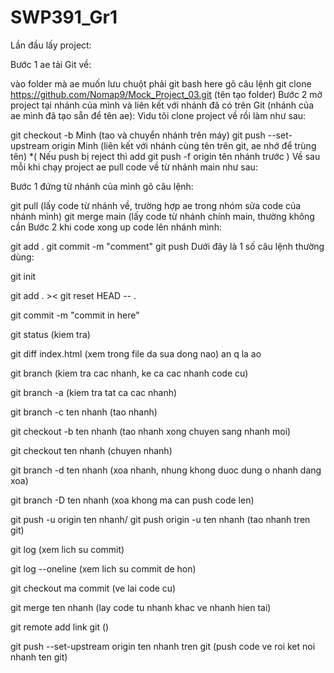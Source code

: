 # SWP391_Gr1
Lần đầu lấy project:

Bước 1 ae tải Git về:

vào folder mà ae muốn lưu chuột phải git bash here
gõ câu lệnh git clone https://github.com/Nomap9/Mock_Project_03.git (tên tạo folder)
Bước 2 mở project tại nhánh của mình và liên kết với nhánh đã có trên Git (nhánh của ae mình đã tạo sẵn để tên ae): Vidu tôi clone project về rồi làm như sau:

git checkout -b Minh (tao và chuyển nhánh trên máy)
git push --set-upstream origin Minh (liên kết với nhánh cùng tên trên git, ae nhớ để trùng tên) *( Nếu push bị reject thì add git push -f origin tên nhánh trước )
Về sau mỗi khi chạy project ae pull code về từ nhánh main như sau:

Bước 1 đứng từ nhánh của mình gõ câu lệnh:

git pull (lấy code từ nhánh về, trường hợp ae trong nhóm sửa code của nhánh mình)
git merge main (lấy code từ nhánh chính main, thường không cần
Bước 2 khi code xong up code lên nhánh mình:

git add .
git commit -m "comment"
git push
Dưới đây là 1 số câu lệnh thường dùng:

git init

git add . >< git reset HEAD -- .

git commit -m "commit in here"

git status (kiem tra)

git diff index.html (xem trong file da sua dong nao) an q la ao

git branch (kiem tra cac nhanh, ke ca cac nhanh code cu)

git branch -a (kiem tra tat ca cac nhanh)

git branch -c ten nhanh (tao nhanh)

git checkout -b ten nhanh (tao nhanh xong chuyen sang nhanh moi)

git checkout ten nhanh (chuyen nhanh)

git branch -d ten nhanh (xoa nhanh, nhung khong duoc dung o nhanh dang xoa)

git branch -D ten nhanh (xoa khong ma can push code len)

git push -u origin ten nhanh/ git push origin -u ten nhanh (tao nhanh tren git)

git log (xem lich su commit)

git log --oneline (xem lich su commit de hon)

git checkout ma commit (ve lai code cu)

git merge ten nhanh (lay code tu nhanh khac ve nhanh hien tai)

git remote add link git ()

git push --set-upstream origin ten nhanh tren git (push code ve roi ket noi nhanh ten git)
